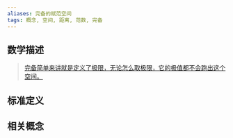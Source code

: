 ```yaml
---
aliases: 完备的赋范空间
tags: 概念, 空间, 距离, 范数, 完备
---
```


数学描述
---
>[完备简单来讲就是定义了极限，无论怎么取极限，它的极值都不会跑出这个空间。](https://www.jianshu.com/p/f14012775d6a)

标准定义
---


相关概念
---
